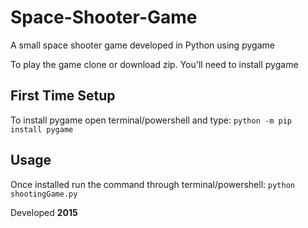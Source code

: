 # Space-Shooter-Game
A small space shooter game developed in Python using pygame

To play the game clone or download zip. You'll need to install pygame

## First Time Setup
To install pygame open terminal/powershell and type: ```python -m pip install pygame```
 
## Usage
Once installed run the command through terminal/powershell: ```python shootingGame.py```

Developed **2015**
